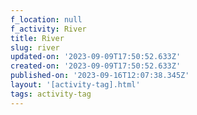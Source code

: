 ```yaml
---
f_location: null
f_activity: River
title: River
slug: river
updated-on: '2023-09-09T17:50:52.633Z'
created-on: '2023-09-09T17:50:52.633Z'
published-on: '2023-09-16T12:07:38.345Z'
layout: '[activity-tag].html'
tags: activity-tag
---
```



